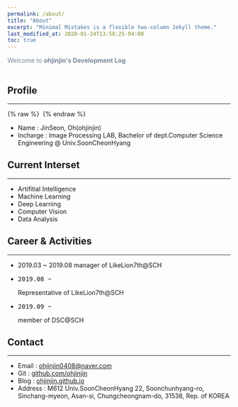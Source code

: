 ```yaml
---
permalink: /about/
title: "About"
excerpt: "Minimal Mistakes is a flexible two-column Jekyll theme."
last_modified_at: 2020-01-24T13:58:25-04:00
toc: true
---
```

<span style="color:lightslategray"> Welcome to **ohjinjin's Development Log** </span>
<br/><br/>

## Profile
---
{% raw %} <img src="https://ohjinjin.github.io/assets/images/ohjinjin.JPG" alt=""> {% endraw %}

* Name : JinSeon, Oh(ohjinjin)<br/>
* Incharge : Image Processing LAB, Bachelor of dept.Computer Science Engineering @ Univ.SoonCheonHyang<br/>

## Current Interset
---
* Artifitial Intelligence<br/>
* Machine Learning<br/>
* Deep Learning<br/>
* Computer Vision<br/>
* Data Analysis<br/>

## Career & Activities
---
* 2019.03 ~ 2019.08 manager of LikeLion7th@SCH<br/>
* <pre>2019.08 ~        </pre> Representative of LikeLion7th@SCH<br/>
* <pre>2019.09 ~        </pre> member of DSC@SCH<br/>

## Contact
---
* Email : ohjinjin0408@naver.com<br/>
* Git : [github.com/ohjinjin](github.com/ohjinjin)<br/>
* Blog : [ohjinjin.github.io](ohjinjin.github.io)<br/>
* Address : M612 Univ.SoonCheonHyang 22, Soonchunhyang-ro, Sinchang-myeon, Asan-si, Chungcheongnam-do, 31538, Rep. of KOREA<br/>